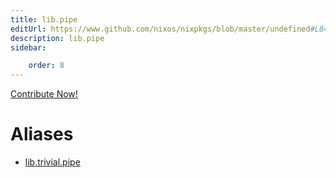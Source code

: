 ```yaml
---
title: lib.pipe
editUrl: https://www.github.com/nixos/nixpkgs/blob/master/undefined#L84C10
description: lib.pipe
sidebar:

    order: 8
---
```


<a href="https://www.github.com/nixos/nixpkgs/blob/master/undefined#L84C10">Contribute Now!</a>


# Aliases

- [lib.trivial.pipe](/nix-doc-comments/reference/lib/trivial/lib-trivial-pipe)


